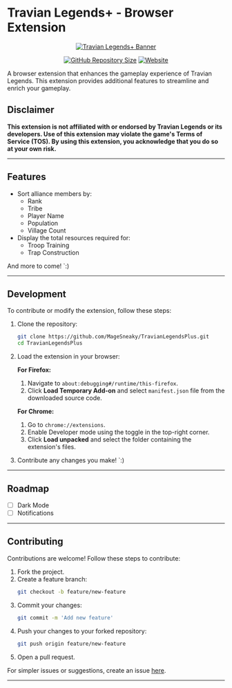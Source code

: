 # Travian Legends+ - Browser Extension

<p align="center">
  <a href="https://sneaky.pink">
    <img src="https://images.sneaky.pink/travianlegendsplusbanner.png" alt="Travian Legends+ Banner">
  </a>
</p>

<p align="center">
  <a href="https://github.com/MageSneaky/TravianLegendsPlus"><img alt="GitHub Repository Size" src="https://img.shields.io/github/repo-size/MageSneaky/TravianLegendsPlus?label=Repo%20Size&logo=github&logoColor=black&labelColor=pink&style=for-the-badge&color=pink"></a>
  <a href="https://sneaky.pink"><img alt="Website" src="https://img.shields.io/badge/sneaky.pink-Visit?style=for-the-badge&color=pink"></a>
</p>

A browser extension that enhances the gameplay experience of Travian Legends. This extension provides additional features to streamline and enrich your gameplay.

## Disclaimer

**This extension is not affiliated with or endorsed by Travian Legends or its developers. Use of this extension may violate the game's Terms of Service (TOS). By using this extension, you acknowledge that you do so at your own risk.**

---

## Features
- Sort alliance members by:
  - Rank
  - Tribe
  - Player Name
  - Population
  - Village Count
- Display the total resources required for:
  - Troop Training
  - Trap Construction

And more to come! `:)

---

## Development

To contribute or modify the extension, follow these steps:

1. Clone the repository:
   ```bash
   git clone https://github.com/MageSneaky/TravianLegendsPlus.git
   cd TravianLegendsPlus
   ```

2. Load the extension in your browser:

   **For Firefox:**
   1. Navigate to `about:debugging#/runtime/this-firefox`.
   2. Click **Load Temporary Add-on** and select `manifest.json` file from the downloaded source code.

   **For Chrome:**
   1. Go to `chrome://extensions`.
   2. Enable Developer mode using the toggle in the top-right corner.
   3. Click **Load unpacked** and select the folder containing the extension's files.

3. Contribute any changes you make! `:)

---

## Roadmap
- [ ] Dark Mode
- [ ] Notifications

---

## Contributing
Contributions are welcome! Follow these steps to contribute:

1. Fork the project.
2. Create a feature branch:
   ```bash
   git checkout -b feature/new-feature
   ```
3. Commit your changes:
   ```bash
   git commit -m 'Add new feature'
   ```
4. Push your changes to your forked repository:
   ```bash
   git push origin feature/new-feature
   ```
5. Open a pull request.

For simpler issues or suggestions, create an issue [here](https://github.com/MageSneaky/TravianLegendsPlus/issues).

---
